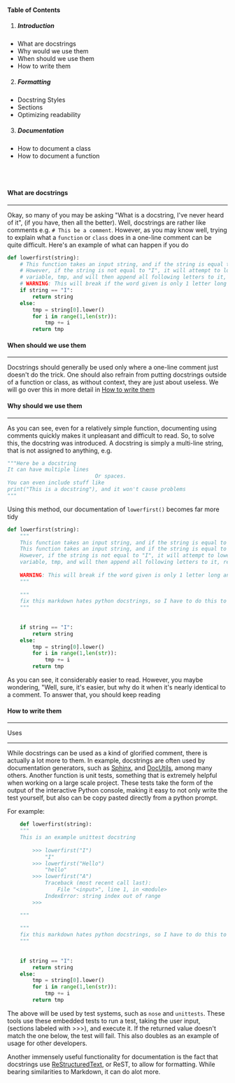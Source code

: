 #### Table of Contents

1. ##### Introduction
 - What are docstrings
 - Why would we use them
 - When should we use them
 - How to write them
2. ##### Formatting
 - Docstring Styles
 - Sections
 - Optimizing readability
3. ##### Documentation
 - How to document a class
 - How to document a function

<br><br>
#### What are docstrings
---
Okay, so many of you may be asking "What is a docstring, I've never heard of it", (if you have, then all the better). Well, docstrings are rather like comments e.g. `# This be a comment`. However, as you may know well, trying to explain what a `function` or `class` does in a one-line comment can be quite difficult. Here's an example of what can happen if you do

```python
def lowerfirst(string):
    # This function takes an input string, and if the string is equal to the word "I", it will simply return that word
    # However, if the string is not equal to "I", it will attempt to lower the first letter by assigning it to a temporary
    # variable, tmp, and will then append all following letters to it, returning this value once finished
    # WARNING: This will break if the word given is only 1 letter long and not equal to "I"
    if string == "I":
        return string
    else:
        tmp = string[0].lower()
        for i in range(1,len(str)):
            tmp += i
        return tmp
```

#### When should we use them
----
Docstrings should generally be used only where a one-line comment just doesn't do the trick. One should also refrain from putting docstrings outside of a function or class, as without context, they are just about useless. We will go over this in more detail in [How to write them](#how-to-write-them)

#### Why should we use them
---

As you can see, even for a relatively simple function, documenting using comments quickly makes it unpleasant and difficult to read. So, to solve this, the docstring was introduced. A docstring is simply a multi-line string, that is not assigned to anything, e.g.

```python
"""Here be a docstring
It can have multiple lines
                            Or spaces.
You can even include stuff like 
print("This is a docstring"), and it won't cause problems
"""
```

Using this method, our documentation of `lowerfirst()` becomes far more tidy

```python
def lowerfirst(string):
    """
    This function takes an input string, and if the string is equal to the word "I", it will simply return that word.
    This function takes an input string, and if the string is equal to the word "I", it will simply return that word
    However, if the string is not equal to "I", it will attempt to lower the first letter by assigning it to a temporary
    variable, tmp, and will then append all following letters to it, returning this value once finished
    
    WARNING: This will break if the word given is only 1 letter long and not equal to I
    """
    
    """
    fix this markdown hates python docstrings, so I have to do this to fix it in the meantime
    """
    
    
    if string == "I":
        return string
    else:
        tmp = string[0].lower()
        for i in range(1,len(str)):
            tmp += i
        return tmp
```

As you can see, it considerably easier to read. However, you maybe wondering, "Well, sure, it's easier, but why do it when it's nearly identical to a comment. To answer that, you should keep reading

#### How to write them
----


Uses
***

While docstrings can be used as a kind of glorified comment, there is actually a lot more to them. In example, docstrings are often used by documentation generators, such as [Sphinx](http://www.sphinx-doc.org/en/stable/), and [DocUtils](http://docutils.sourceforge.net/), among many others. Another function is unit tests, something that is extremely helpful when working on a large scale project. These tests take the form of the output of the interactive Python console, making it easy to not only write the test yourself, but also can be copy pasted directly from a python prompt. 

For example:

```python
    def lowerfirst(string):
    """
    This is an example unittest docstring
    
        >>> lowerfirst("I")
            "I"
        >>> lowerfirst("Hello")
            "hello"
        >>> lowerfirst("A")
            Traceback (most recent call last):
                File "<input>", line 1, in <module>
            IndexError: string index out of range
        >>>

    """
    
    """
    fix this markdown hates python docstrings, so I have to do this to fix it in the meantime
    """
    
    
    if string == "I":
        return string
    else:
        tmp = string[0].lower()
        for i in range(1,len(str)):
            tmp += i
        return tmp
```

The above will be used by test systems, such as `nose` and `unittests`. These tools use these embedded tests to run a test, taking the user input, (sections labeled with >>>), and execute it. If the returned value doesn't match the one below, the test will fail. This also doubles as an example of usage for other developers. 

Another immensely useful functionality for documentation is the fact that docstrings use [ReStructuredText](http://docutils.sourceforge.net/rst.html), or ReST, to allow for formatting. While bearing similarities to Markdown, it can do alot more. 

